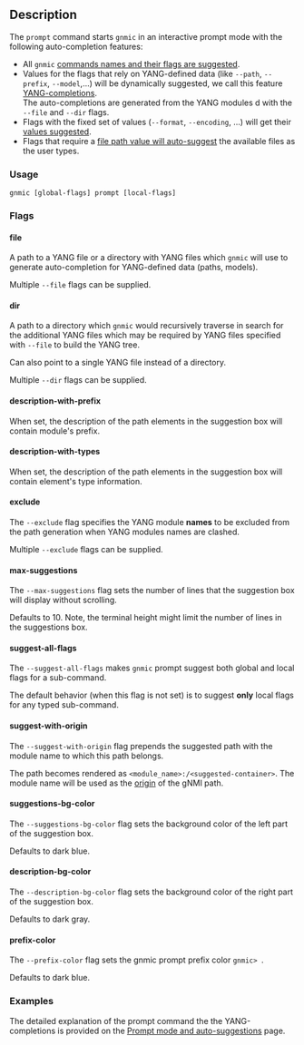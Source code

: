 ## Description
The `prompt` command starts `gnmic` in an interactive prompt mode with the following auto-completion features:

* All `gnmic` [commands names and their flags are suggested](../user_guide/prompt_suggestions.md#commands-and-flags-suggestions).
* Values for the flags that rely on YANG-defined data (like `--path`, `--prefix`, `--model`,...) will be dynamically suggested, we call this feature [YANG-completions](../user_guide/prompt_suggestions.md#yang-completions).  
The auto-completions are generated from the YANG modules d with the `--file` and `--dir` flags.
* Flags with the fixed set of values (`--format`, `--encoding`, ...) will get their [values suggested](../user_guide/prompt_suggestions.md#enumeration-suggestions).
* Flags that require a [file path value will auto-suggest](../user_guide/prompt_suggestions.md#file-path-completions) the available files as the user types.


### Usage

`gnmic [global-flags] prompt [local-flags]`

### Flags

#### file
A path to a YANG file or a directory with YANG files which `gnmic` will use to generate auto-completion for YANG-defined data (paths, models).

Multiple `--file` flags can be supplied.

#### dir
A path to a directory which `gnmic` would recursively traverse in search for the additional YANG files which may be required by YANG files specified with `--file` to build the YANG tree.

Can also point to a single YANG file instead of a directory.

Multiple `--dir` flags can be supplied.

#### description-with-prefix
When set, the description of the path elements in the suggestion box will contain module's prefix.

#### description-with-types
When set, the description of the path elements in the suggestion box will contain element's type information.

#### exclude
The `--exclude` flag specifies the YANG module __names__ to be excluded from the path generation when YANG modules names are clashed.

Multiple `--exclude` flags can be supplied.

#### max-suggestions
The `--max-suggestions` flag sets the number of lines that the suggestion box will display without scrolling.

Defaults to 10. Note, the terminal height might limit the number of lines in the suggestions box. 

#### suggest-all-flags
The `--suggest-all-flags` makes `gnmic` prompt suggest both global and local flags for a sub-command.

The default behavior (when this flag is not set) is to suggest __only__ local flags for any typed sub-command.

#### suggest-with-origin
The `--suggest-with-origin` flag prepends the suggested path with the module name to which this path belongs.

The path becomes rendered as `<module_name>:/<suggested-container>`. The module name will be used as the [origin](https://github.com/openconfig/reference/blob/master/rpc/gnmi/gnmi-specification.md#222-paths) of the gNMI path.

#### suggestions-bg-color
The `--suggestions-bg-color` flag sets the background color of the left part of the suggestion box.

Defaults to dark blue.

#### description-bg-color
The `--description-bg-color` flag sets the background color of the right part of the suggestion box.

Defaults to dark gray.

#### prefix-color
The `--prefix-color` flag sets the gnmic prompt prefix color `gnmic> `.

Defaults to dark blue.

### Examples
The detailed explanation of the prompt command the the YANG-completions is provided on the [Prompt mode and auto-suggestions](../user_guide/prompt_suggestions.md) page.
